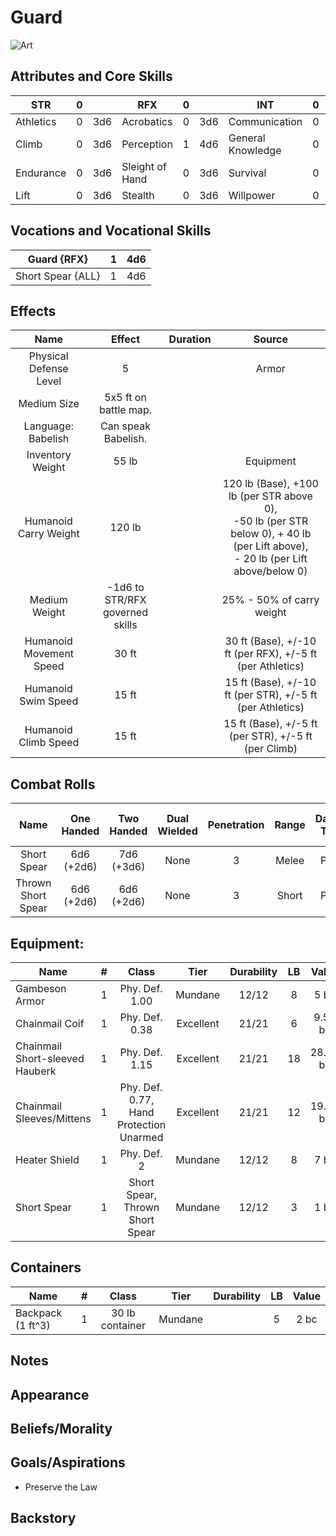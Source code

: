 # Guard

![Art](Guard.jpg)

## Attributes and Core Skills

| STR       | 0 |    | RFX             | 0 |    | INT               | 0 |    |
| --------- | :-: | :-: | --------------- | :-: | :-: | ----------------- | :-: | :-: |
| Athletics | 0 | 3d6 | Acrobatics      | 0 | 3d6 | Communication     | 0 | 3d6 |
| Climb     | 0 | 3d6 | Perception      | 1 | 4d6 | General Knowledge | 0 | 3d6 |
| Endurance | 0 | 3d6 | Sleight of Hand | 0 | 3d6 | Survival          | 0 | 3d6 |
| Lift      | 0 | 3d6 | Stealth         | 0 | 3d6 | Willpower         | 0 | 3d6 |

## Vocations and Vocational Skills

| Guard {RFX}        | 1 | 4d6 |
| ------------------ | :-: | :-: |
| Short Spear {ALL} | 1 | 4d6 |

## Effects

|          Name          |             Effect             | Duration |                                                                   Source                                                                   |
| :---------------------: | :-----------------------------: | :------: | :----------------------------------------------------------------------------------------------------------------------------------------: |
| Physical Defense Level |                5                |          |                                                                   Armor                                                                   |
|       Medium Size       |      5x5 ft on battle map.      |          |                                                                                                                                            |
|   Language: Babelish   |       Can speak Babelish.       |          |                                                                                                                                            |
|    Inventory Weight    |              55 lb              |          |                                                                 Equipment                                                                 |
|  Humanoid Carry Weight  |             120 lb             |          | 120 lb (Base), +100 lb (per STR above 0),<br />-50 lb (per STR below 0), + 40 lb (per Lift above),<br />- 20 lb (per Lift above/below 0) |
|      Medium Weight      | -1d6 to STR/RFX governed skills |          |                                                         25% - 50% of carry weight                                                         |
| Humanoid Movement Speed |              30 ft              |          |                                         30 ft (Base), +/-10 ft (per RFX), +/-5 ft (per Athletics)                                         |
|   Humanoid Swim Speed   |              15 ft              |          |                                         15 ft (Base), +/-10 ft (per STR), +/-5 ft (per Athletics)                                         |
|  Humanoid Climb Speed  |              15 ft              |          |                                            15 ft (Base), +/-5 ft (per STR), +/-5 ft (per Climb)                                            |

## Combat Rolls

|        Name        | One<br />Handed | Two<br />Handed | Dual<br />Wielded | Penetration | Range | Damage<br />Types | Engageable<br />Opponents | Area Of<br />Effect | Resource<br />Class |
| :----------------: | :-------------: | :-------------: | :---------------: | :---------: | :---: | :---------------: | :-----------------------: | :-----------------: | :-----------------: |
|    Short Spear    | 6d6<br />(+2d6) | 7d6<br />(+3d6) |       None       |      3      | Melee |      Pierce      |        Spear Rapid        |        None        |        None        |
| Thrown Short Spear | 6d6<br />(+2d6) | 6d6<br />(+2d6) |       None       |      3      | Short |      Pierce      |         Standard         |        None        |        None        |

## Equipment:

| Name                            | # |                  Class                  |   Tier   | Durability | LB |  Value  |
| ------------------------------- | :-: | :-------------------------------------: | :-------: | :--------: | :-: | :------: |
| Gambeson Armor                  | 1 |             Phy. Def. 1.00             |  Mundane  |   12/12   | 8 |   5 bc   |
| Chainmail Coif                  | 1 |             Phy. Def. 0.38             | Excellent |   21/21   | 6 | 9.57 bc |
| Chainmail Short-sleeved Hauberk | 1 |             Phy. Def. 1.15             | Excellent |   21/21   | 18 | 28.72 bc |
| Chainmail Sleeves/Mittens       | 1 | Phy. Def. 0.77, Hand Protection Unarmed | Excellent |   21/21   | 12 | 19.16 bc |
| Heater Shield                   | 1 |               Phy. Def. 2               |  Mundane  |   12/12   | 8 |   7 bc   |
| Short Spear                     | 1 |     Short Spear, Thrown Short Spear     |  Mundane  |   12/12   | 3 |   1 bc   |

## Containers

| Name              | # |      Class      |  Tier  | Durability | LB | Value |
| ----------------- | :-: | :-------------: | :-----: | :--------: | :-: | :---: |
| Backpack (1 ft^3) | 1 | 30 lb container | Mundane |            | 5 | 2 bc |

## Notes

## Appearance

## Beliefs/Morality

## Goals/Aspirations

- Preserve the Law

## Backstory
